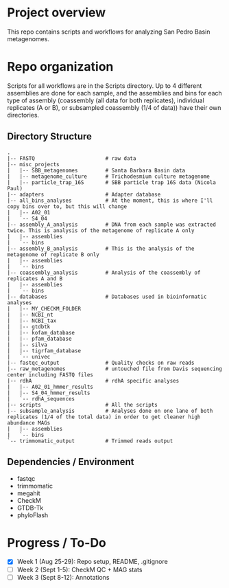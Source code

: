 # Project overview
This repo contains scripts and workflows for analyzing San Pedro Basin metagenomes.

# Repo organization
Scripts for all workflows are in the Scripts directory. Up to 4 different assemblies are done for each sample, and the assemblies and bins for each type of assembly (coassembly (all data for both replicates), individual replicates (A or B), or subsampled coassembly (1/4 of data)) have their own directories. 

## Directory Structure
```text
.
|-- FASTQ                       # raw data
|-- misc_projects               
|   |-- SBB_metagenomes         # Santa Barbara Basin data
|   |-- metagenome_culture      # Trichodesmium culture metagenome
|   |-- particle_trap_16S       # SBB particle trap 16S data (Nicola Paul)
|-- adapters                    # Adapter database
|-- all_bins_analyses           # At the moment, this is where I'll copy bins over to, but this will change
|   |-- A02_01
|   `-- S4_04
|-- assembly_A_analysis         # DNA from each sample was extracted twice. This is analysis of the metagenome of replicate A only
|   |-- assemblies
|   `-- bins
|-- assembly_B_analysis         # This is the analysis of the metagenome of replicate B only
|   |-- assemblies
|   `-- bins
|-- coassembly_analysis         # Analysis of the coassembly of replicates A and B
|   |-- assemblies
|   `-- bins
|-- databases                   # Databases used in bioinformatic analyses
|   |-- MY_CHECKM_FOLDER
|   |-- NCBI_nt
|   |-- NCBI_tax
|   |-- gtdbtk
|   |-- kofam_database
|   |-- pfam_database
|   |-- silva
|   |-- tigrfam_database
|   `-- univec
|-- fastqc_output               # Quality checks on raw reads 
|-- raw_metagenomes             # untouched file from Davis sequencing center including FASTQ files
|-- rdhA                        # rdhA specific analyses
|   |-- A02_01_hmmer_results
|   |-- S4_04_hmmer_results
|   `-- rdhA_sequences
|-- scripts                     # All the scripts   
|-- subsample_analysis          # Analyses done on one lane of both replicates (1/4 of the total data) in order to get cleaner high abundance MAGs   
|   |-- assemblies      
|   `-- bins
`-- trimmomatic_output          # Trimmed reads output

```
## Dependencies / Environment
* fastqc
* trimmomatic
* megahit
* CheckM
* GTDB-Tk
* phyloFlash

# Progress / To-Do
- [x] Week 1 (Aug 25-29): Repo setup, README, .gitignore
- [ ] Week 2 (Sept 1-5): CheckM QC + MAG stats
- [ ] Week 3 (Sept 8-12): Annotations
